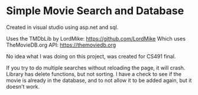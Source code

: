 # Simple Movie Search and Database

Created in visual studio using asp.net and sql.

Uses the TMDbLib by LordMike: https://github.com/LordMike
Which uses TheMovieDB.org API: https://themoviedb.org

No idea what I was doing on this project, was created for CS491 final. 

If you try to do multiple searches without reloading the page, it will crash.
Library has delete functions, but not sorting. 
I have a check to see if the movie is already in the database, and to not allow it to be added again, but it doesn't work. 
